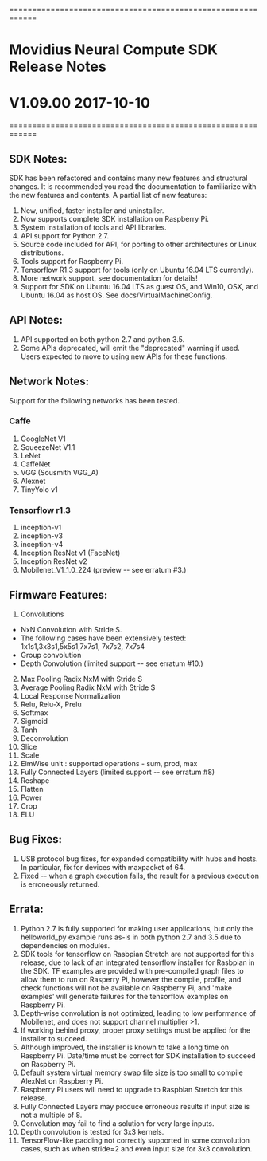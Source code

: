 ============================================================
# Movidius Neural Compute SDK Release Notes
# V1.09.00 2017-10-10
============================================================

## SDK Notes: 
SDK has been refactored and contains many new features and structural changes. It is recommended you read the documentation to familiarize with the new features and contents.  A partial list of new features:

1. New, unified, faster installer and uninstaller.
2. Now supports complete SDK installation on Raspberry Pi.
3. System installation of tools and API libraries.
4. API support for Python 2.7.
5. Source code included for API, for porting to other architectures or Linux distributions.
6. Tools support for Raspberry Pi.
7. Tensorflow R1.3 support for tools (only on Ubuntu 16.04 LTS currently).
8. More network support, see documentation for details!
9. Support for SDK on Ubuntu 16.04 LTS as guest OS, and Win10, OSX, and Ubuntu 16.04 as host OS. See docs/VirtualMachineConfig.

## API Notes:
1. API supported on both python 2.7 and python 3.5.
2. Some APIs deprecated, will emit the "deprecated" warning if used. Users expected to move to using new APIs for these functions.

## Network Notes:
Support for the following networks has been tested.

### Caffe
1. GoogleNet V1 
2. SqueezeNet V1.1 
3. LeNet 
4. CaffeNet 
5. VGG (Sousmith VGG_A)
6. Alexnet
7. TinyYolo v1

### Tensorflow r1.3
1. inception-v1
2. inception-v3
3. inception-v4
4. Inception ResNet v1 (FaceNet) 
5. Inception ResNet v2
6. Mobilenet_V1_1.0_224 (preview -- see erratum #3.)

## Firmware Features:
1. Convolutions
  - NxN Convolution with Stride S.
  - The following cases have been extensively tested: 1x1s1,3x3s1,5x5s1,7x7s1, 7x7s2, 7x7s4
  - Group convolution
  - Depth Convolution (limited support -- see erratum #10.)
2. Max Pooling Radix NxM with Stride S
3. Average Pooling Radix NxM with Stride S
4. Local Response Normalization
5. Relu, Relu-X, Prelu
6. Softmax
7. Sigmoid
8. Tanh
9. Deconvolution
10. Slice
11. Scale
12. ElmWise unit : supported operations - sum, prod, max 
13. Fully Connected Layers (limited support -- see erratum #8)
14. Reshape
15. Flatten
16. Power
17. Crop
18. ELU

## Bug Fixes:
1. USB protocol bug fixes, for expanded compatibility with hubs and hosts. In particular, fix for devices with maxpacket of 64.
2. Fixed -- when a graph execution fails, the result for a previous execution is erroneously returned.
     
## Errata:
1. Python 2.7 is fully supported for making user applications, but only the helloworld_py example runs as-is in both python 2.7 and 3.5 due to dependencies on modules.
2. SDK tools for tensorflow on Rasbpian Stretch are not supported for this release, due to lack of an integrated tensorflow installer for Rasbpian in the SDK. TF examples are provided with pre-compiled graph files to allow them to run on Rasperry Pi, however the compile, profile, and check functions will not be available on Raspberry Pi, and 'make examples' will generate failures for the tensorflow examples on Raspberry Pi.
3. Depth-wise convolution is not optimized, leading to low performance of Mobilenet, and does not support channel multiplier >1.
4. If working behind proxy, proper proxy settings must be applied for the installer to succeed. 
5. Although improved, the installer is known to take a long time on Raspberry Pi. Date/time must be correct for SDK installation to succeed on Raspberry Pi.
6. Default system virtual memory swap file size is too small to compile AlexNet on Raspberry Pi.
7. Raspberry Pi users will need to upgrade to Raspbian Stretch for this release.
8. Fully Connected Layers may produce erroneous results if input size is not a multiple of 8.
9. Convolution may fail to find a solution for very large inputs.
10. Depth convolution is tested for 3x3 kernels.
11. TensorFlow-like padding not correctly supported in some convolution cases, such as when stride=2 and even input size for 3x3 convolution.
